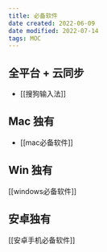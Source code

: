 ```yaml
---
title: 必备软件
date created: 2022-06-09
date modified: 2022-07-14
tags: MOC 
---
```


## 全平台 + 云同步

- [[搜狗输入法]]

## Mac 独有

- [[mac必备软件]]

## Win 独有

[[windows必备软件]]

## 安卓独有

[[安卓手机必备软件]]

